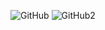 ![GitHub](https://github.com/user-attachments/assets/d2dc2740-6e44-443b-a723-810946a7da6f)
![GitHub2](https://github.com/user-attachments/assets/f4aa2976-d65c-473b-947e-e3731049b6d5)
